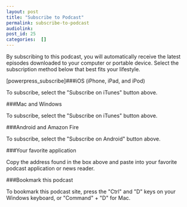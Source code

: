 ```yaml
---
layout: post
title: "Subscribe to Podcast"
permalink: subscribe-to-podcast
audiolink: 
post_id: 25
categories:  []
---
```


By subscribing to this podcast, you will automatically receive the latest episodes downloaded to your computer or portable device. Select the subscription method below that best fits your lifestyle.

[powerpress_subscribe]###iOS (iPhone, iPad, and iPod)

To subscribe, select the "Subscribe on iTunes" button above.


###Mac and Windows

To subscribe, select the "Subscribe on iTunes" button above.


###Android and Amazon Fire

To subscribe, select the "Subscribe on Android" button above.


###Your favorite application

Copy the address found in the box above and paste into your favorite podcast application or news reader.


###Bookmark this podcast

To bookmark this podcast site, press the "Ctrl" and "D" keys on your Windows keyboard, or "Command" + "D" for Mac.